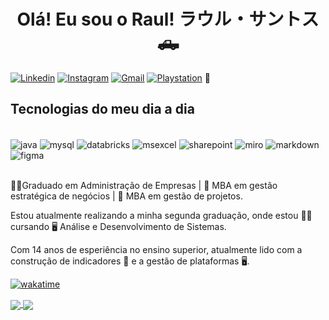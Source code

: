 
<h1 align="center"> Olá! Eu sou o Raul! ラウル・サントス 🛻</h1>

[![Linkedin](https://img.shields.io/badge/LinkedIn-0077B5?style=for-the-badge&logo=linkedin&logoColor=white)](https://www.linkedin.com/in/raul-santos-199923119/)
[![Instagram](https://img.shields.io/badge/Instagram-E4405F?style=for-the-badge&logo=instagram&logoColor=white)](https://www.instagram.com/raulzets/)
[![Gmail](https://img.shields.io/badge/Gmail-D14836?style=for-the-badge&logo=gmail&logoColor=white)](mailto:raul.santosss@gmail.com)
[![Playstation](https://img.shields.io/badge/PlayStation-003791?style=for-the-badge&logo=playstation&logoColor=white)]()  💙

## Tecnologias do meu dia a dia
<div style="display: inline_block"><br>
  <img align="center" alt="java" src="https://img.shields.io/badge/Java-ED8B00?style=for-the-badge&logo=openjdk&logoColor=white"/>
  <img align="center" alt="mysql" src="https://img.shields.io/badge/MySQL-00000F?style=for-the-badge&logo=mysql&logoColor=white"/>
  <img align="center" alt="databricks" src="https://img.shields.io/badge/Databricks-FF3621?style=for-the-badge&logo=Databricks&logoColor=white"/>
  <img align="center" alt="msexcel" src="https://img.shields.io/badge/Microsoft_Excel-217346?style=for-the-badge&logo=microsoft-excel&logoColor=white"/>
  <img align="center" alt="sharepoint" src="https://img.shields.io/badge/Microsoft_SharePoint-0078D4?style=for-the-badge&logo=microsoft-sharepoint&logoColor=white"/>
  <img align="center" alt="miro" src="https://img.shields.io/badge/Miro-050038?style=for-the-badge&logo=Miro&logoColor=white"/>
  <img align="center" alt="markdown" src="https://img.shields.io/badge/Markdown-000000?style=for-the-badge&logo=markdown&logoColor=white"/>
  <img align="center" alt="figma" src="https://img.shields.io/badge/Figma-F24E1E?style=for-the-badge&logo=figma&logoColor=white"/>
</div>
<br>

👨‍💻Graduado em Administração de Empresas | 💼 MBA em gestão estratégica de negócios | 💼 MBA em gestão de projetos.

Estou atualmente realizando a minha segunda graduação, onde estou 👨‍🎓 cursando 🖥️ Análise e Desenvolvimento de Sistemas.

Com 14 anos de esperiência no ensino superior, atualmente lido com a construção de indicadores 🚀 e a gestão de plataformas 🖥️.

[![wakatime](https://wakatime.com/badge/user/aae56827-8e73-4842-9d43-632ab6ffb294.svg)](https://wakatime.com/@aae56827-8e73-4842-9d43-632ab6ffb294)

<a href="https://github.com/anuraghazra/github-readme-stats">
  <img align="center" src="https://github-readme-stats.vercel.app/api?username=raulzets&show_icons=true&theme=dracula" />
</a>
<a href="https://github.com/anuraghazra/github-readme-stats">
  <img align="center" src="https://github-readme-stats.vercel.app/api/top-langs/?username=anuraghazra&layout=donut" />
</a>




